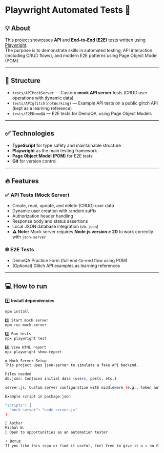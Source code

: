 # Playwright Automated Tests 🚀

## 💡 About

This project showcases **API** and **End-to-End (E2E)** tests written using [Playwright](https://playwright.dev/).  
The purpose is to demonstrate skills in automated testing, API interaction (including CRUD flows), and modern E2E patterns using Page Object Model (POM).

---

## 📄 Structure

- `tests/APIMockServer` — Custom **mock API server** tests (CRUD user operations with dynamic data)
- `tests/APIglitch(notWorking)` — Example API tests on a public glitch API (kept as a learning reference)
- `tests/E2EDemoQA` — E2E tests for DemoQA, using Page Object Models

---

## ✅ Technologies

- **TypeScript** for type safety and maintainable structure
- **Playwright** as the main testing framework
- **Page Object Model (POM)** for E2E tests
- **Git** for version control

---

## 🔥 Features

### ✅ API Tests (Mock Server)

- Create, read, update, and delete (CRUD) user data
- Dynamic user creation with random suffix
- Authorization header handling
- Response body and status assertions
- Local JSON database integration (`db.json`)
- **⚠️ Note:** Mock server requires **Node.js version ≥ 20** to work correctly with `json-server`

### 🌐 E2E Tests

- DemoQA Practice Form (full end-to-end flow using POM)
- (Optional) Glitch API examples as learning references

---

## 💻 How to run

1️⃣ **Install dependencies**

```bash
npm install

2️⃣ Start mock server
npm run mock-server

3️⃣ Run tests
npx playwright test

4️⃣ View HTML report
npx playwright show-report

⚙️ Mock Server Setup
This project uses json-server to simulate a fake API backend.

Files needed
db.json: Contains initial data (users, posts, etc.)

server.js: Custom server configuration with middleware (e.g., token authorization)

Example script in package.json

"scripts": {
  "mock-server": "node server.js"
}

💬 Author
Michal W.
💼 Open to opportunities as an automation tester

⭐️ Bonus
If you like this repo or find it useful, feel free to give it a ⭐️ on GitHub!




